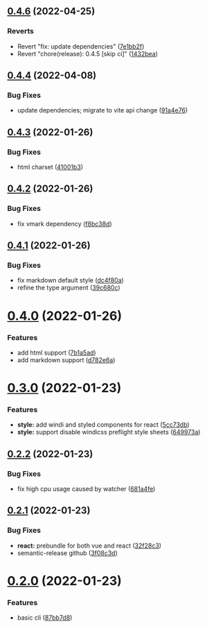 ## [0.4.6](https://github.com/yxonic/vite-serve/compare/v0.4.5...v0.4.6) (2022-04-25)


### Reverts

* Revert "fix: update dependencies" ([7e1bb2f](https://github.com/yxonic/vite-serve/commit/7e1bb2f055be1fbc778ccb481ebcca3e06dfe2ae))
* Revert "chore(release): 0.4.5 [skip ci]" ([1432bea](https://github.com/yxonic/vite-serve/commit/1432bea2999569ce725ee832c0ef4e24fba7a9d4))

## [0.4.4](https://github.com/yxonic/vite-serve/compare/v0.4.3...v0.4.4) (2022-04-08)


### Bug Fixes

* update dependencies; migrate to vite api change ([91a4e76](https://github.com/yxonic/vite-serve/commit/91a4e76a3ec510363f6a2dd9899dbdb59865dfdd))

## [0.4.3](https://github.com/yxonic/vite-serve/compare/v0.4.2...v0.4.3) (2022-01-26)


### Bug Fixes

* html charset ([41001b3](https://github.com/yxonic/vite-serve/commit/41001b3811a8831fe430c66fb6cca32229bb1d71))

## [0.4.2](https://github.com/yxonic/vite-serve/compare/v0.4.1...v0.4.2) (2022-01-26)


### Bug Fixes

* fix vmark dependency ([f8bc38d](https://github.com/yxonic/vite-serve/commit/f8bc38d68492a656ba33420b0e888bb8f25dd99e))

## [0.4.1](https://github.com/yxonic/vite-serve/compare/v0.4.0...v0.4.1) (2022-01-26)


### Bug Fixes

* fix markdown default style ([dc4f80a](https://github.com/yxonic/vite-serve/commit/dc4f80a1d33ec8fcdbdb7e8af366aad5ae28fcad))
* refine the type argument ([39c680c](https://github.com/yxonic/vite-serve/commit/39c680c3b9871db51adcafe91f8cc1a5d3ca7f52))

# [0.4.0](https://github.com/yxonic/vite-serve/compare/v0.3.0...v0.4.0) (2022-01-26)


### Features

* add html support ([7b1a5ad](https://github.com/yxonic/vite-serve/commit/7b1a5ad4774017bceaa58d86f256aecebc190f97))
* add markdown support ([d782e6a](https://github.com/yxonic/vite-serve/commit/d782e6ac49409b761dcd638b2a093e2d357298a7))

# [0.3.0](https://github.com/yxonic/vite-serve/compare/v0.2.2...v0.3.0) (2022-01-23)


### Features

* **style:** add windi and styled components for react ([5cc73db](https://github.com/yxonic/vite-serve/commit/5cc73db8c916ed5621aa2787129d4a4bba223c68))
* **style:** support disable windicss preflight style sheets ([649973a](https://github.com/yxonic/vite-serve/commit/649973aac92ac2b11db24198c938e5d44ea38d51))

## [0.2.2](https://github.com/yxonic/vite-serve/compare/v0.2.1...v0.2.2) (2022-01-23)


### Bug Fixes

* fix high cpu usage caused by watcher ([681a4fe](https://github.com/yxonic/vite-serve/commit/681a4fe31463599de4647ad228ad69d959186607))

## [0.2.1](https://github.com/yxonic/vite-serve/compare/v0.2.0...v0.2.1) (2022-01-23)


### Bug Fixes

* **react:** prebundle for both vue and react ([32f28c3](https://github.com/yxonic/vite-serve/commit/32f28c33be20fe9d065b2f4a7a7573cda89f75b6))
* semantic-release github ([3f08c3d](https://github.com/yxonic/vite-serve/commit/3f08c3d3faf829218dea9042f40388b580d7727f))

# [0.2.0](https://github.com/yxonic/vite-serve/compare/v0.1.8...v0.2.0) (2022-01-23)


### Features

* basic cli ([87bb7d8](https://github.com/yxonic/vite-serve/commit/87bb7d87499bc803f45ca74e18dc0d2e3558d73e))
